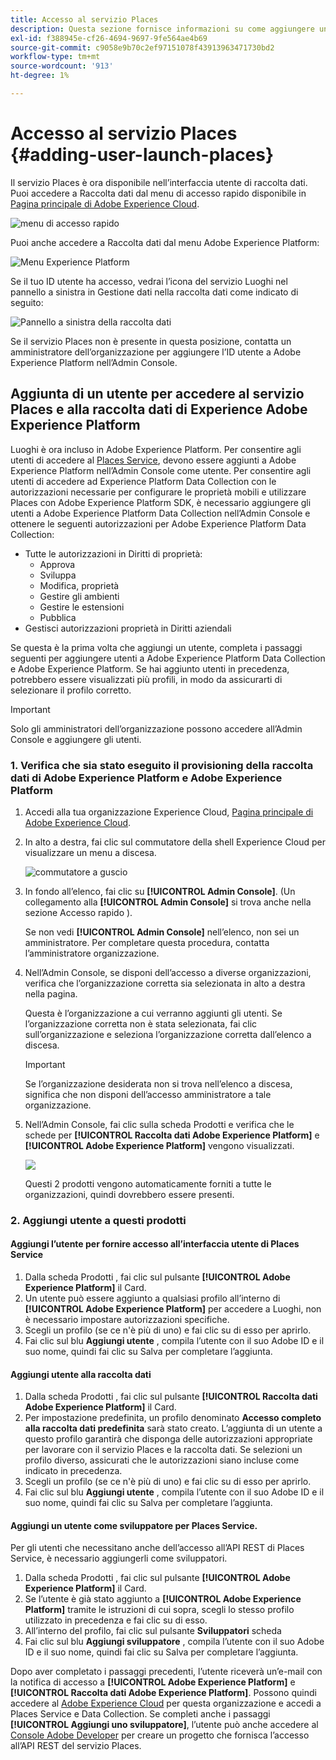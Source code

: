 ```yaml
---
title: Accesso al servizio Places
description: Questa sezione fornisce informazioni su come aggiungere un utente a Places Service e Experience Platform Launch, in modo che l’utente possa accedere a Places Service.
exl-id: f388945e-cf26-4694-9697-9fe564ae4b69
source-git-commit: c9058e9b70c2ef97151078f43913963471730bd2
workflow-type: tm+mt
source-wordcount: '913'
ht-degree: 1%

---
```


# Accesso al servizio Places {#adding-user-launch-places}

Il servizio Places è ora disponibile nell’interfaccia utente di raccolta dati. Puoi accedere a Raccolta dati dal menu di accesso rapido disponibile in [Pagina principale di Adobe Experience Cloud](https://experience.adobe.com).

![menu di accesso rapido](/help/assets/quickaccess.png)

Puoi anche accedere a Raccolta dati dal menu Adobe Experience Platform:

![Menu Experience Platform](/help/assets/solutionaccessmenu.png)

Se il tuo ID utente ha accesso, vedrai l’icona del servizio Luoghi nel pannello a sinistra in Gestione dati nella raccolta dati come indicato di seguito:

![Pannello a sinistra della raccolta dati](/help/assets/places_in_data_collection.png)

Se il servizio Places non è presente in questa posizione, contatta un amministratore dell’organizzazione per aggiungere l’ID utente a Adobe Experience Platform nell’Admin Console.

## Aggiunta di un utente per accedere al servizio Places e alla raccolta dati di Experience Adobe Experience Platform

Luoghi è ora incluso in Adobe Experience Platform. Per consentire agli utenti di accedere al [Places Service](https://experience.adobe.com/#/data-collection/places), devono essere aggiunti a Adobe Experience Platform nell’Admin Console come utente. Per consentire agli utenti di accedere ad Experience Platform Data Collection con le autorizzazioni necessarie per configurare le proprietà mobili e utilizzare Places con Adobe Experience Platform SDK, è necessario aggiungere gli utenti a Adobe Experience Platform Data Collection nell’Admin Console e ottenere le seguenti autorizzazioni per Adobe Experience Platform Data Collection:

* Tutte le autorizzazioni in Diritti di proprietà:
   * Approva
   * Sviluppa
   * Modifica, proprietà
   * Gestire gli ambienti
   * Gestire le estensioni
   * Pubblica
* Gestisci autorizzazioni proprietà in Diritti aziendali

Se questa è la prima volta che aggiungi un utente, completa i passaggi seguenti per aggiungere utenti a Adobe Experience Platform Data Collection e Adobe Experience Platform. Se hai aggiunto utenti in precedenza, potrebbero essere visualizzati più profili, in modo da assicurarti di selezionare il profilo corretto.

>[!IMPORTANT]
>
>Solo gli amministratori dell’organizzazione possono accedere all’Admin Console e aggiungere gli utenti.

### 1. Verifica che sia stato eseguito il provisioning della raccolta dati di Adobe Experience Platform e Adobe Experience Platform

1. Accedi alla tua organizzazione Experience Cloud, [Pagina principale di Adobe Experience Cloud](https://experience.adobe.com).
1. In alto a destra, fai clic sul commutatore della shell Experience Cloud per visualizzare un menu a discesa.

   ![commutatore a guscio](/help/assets/places_shell_switcher1.png)

1. In fondo all’elenco, fai clic su **[!UICONTROL Admin Console]**. (Un collegamento alla **[!UICONTROL Admin Console]** si trova anche nella sezione Accesso rapido ).

   Se non vedi **[!UICONTROL Admin Console]** nell’elenco, non sei un amministratore. Per completare questa procedura, contatta l’amministratore organizzazione.

1. Nell’Admin Console, se disponi dell’accesso a diverse organizzazioni, verifica che l’organizzazione corretta sia selezionata in alto a destra nella pagina.

   Questa è l’organizzazione a cui verranno aggiunti gli utenti. Se l’organizzazione corretta non è stata selezionata, fai clic sull’organizzazione e seleziona l’organizzazione corretta dall’elenco a discesa.

   >[!IMPORTANT]
   >
   >Se l’organizzazione desiderata non si trova nell’elenco a discesa, significa che non disponi dell’accesso amministratore a tale organizzazione.

1. Nell’Admin Console, fai clic sulla scheda Prodotti e verifica che le schede per **[!UICONTROL Raccolta dati Adobe Experience Platform]** e **[!UICONTROL Adobe Experience Platform]** vengono visualizzati.

   ![](/help/assets/places_provisioned1.png)

   Questi 2 prodotti vengono automaticamente forniti a tutte le organizzazioni, quindi dovrebbero essere presenti.


### 2. Aggiungi utente a questi prodotti

#### Aggiungi l’utente per fornire accesso all’interfaccia utente di Places Service

1. Dalla scheda Prodotti , fai clic sul pulsante **[!UICONTROL Adobe Experience Platform]** il Card.
2. Un utente può essere aggiunto a qualsiasi profilo all’interno di **[!UICONTROL Adobe Experience Platform]** per accedere a Luoghi, non è necessario impostare autorizzazioni specifiche.
3. Scegli un profilo (se ce n&#39;è più di uno) e fai clic su di esso per aprirlo.
4. Fai clic sul blu **Aggiungi utente** , compila l’utente con il suo Adobe ID e il suo nome, quindi fai clic su Salva per completare l’aggiunta.

#### Aggiungi utente alla raccolta dati

1. Dalla scheda Prodotti , fai clic sul pulsante **[!UICONTROL Raccolta dati Adobe Experience Platform]** il Card.
2. Per impostazione predefinita, un profilo denominato **Accesso completo alla raccolta dati predefinita** sarà stato creato. L’aggiunta di un utente a questo profilo garantirà che disponga delle autorizzazioni appropriate per lavorare con il servizio Places e la raccolta dati. Se selezioni un profilo diverso, assicurati che le autorizzazioni siano incluse come indicato in precedenza.
3. Scegli un profilo (se ce n&#39;è più di uno) e fai clic su di esso per aprirlo.
4. Fai clic sul blu **Aggiungi utente** , compila l’utente con il suo Adobe ID e il suo nome, quindi fai clic su Salva per completare l’aggiunta.

#### Aggiungi un utente come sviluppatore per Places Service.

Per gli utenti che necessitano anche dell’accesso all’API REST di Places Service, è necessario aggiungerli come sviluppatori.
1. Dalla scheda Prodotti , fai clic sul pulsante **[!UICONTROL Adobe Experience Platform]** il Card.
2. Se l’utente è già stato aggiunto a **[!UICONTROL Adobe Experience Platform]** tramite le istruzioni di cui sopra, scegli lo stesso profilo utilizzato in precedenza e fai clic su di esso.
3. All’interno del profilo, fai clic sul pulsante **Sviluppatori** scheda
4. Fai clic sul blu **Aggiungi sviluppatore** , compila l’utente con il suo Adobe ID e il suo nome, quindi fai clic su Salva per completare l’aggiunta.

Dopo aver completato i passaggi precedenti, l’utente riceverà un’e-mail con la notifica di accesso a **[!UICONTROL Adobe Experience Platform]** e **[!UICONTROL Raccolta dati Adobe Experience Platform]**. Possono quindi accedere al [Adobe Experience Cloud](https://experience.adobe.com) per questa organizzazione e accedi a Places Service e Data Collection. Se completi anche i passaggi **[!UICONTROL Aggiungi uno sviluppatore]**, l’utente può anche accedere al [Console Adobe Developer](https://developer.adobe.com/console/home) per creare un progetto che fornisca l’accesso all’API REST del servizio Places.
